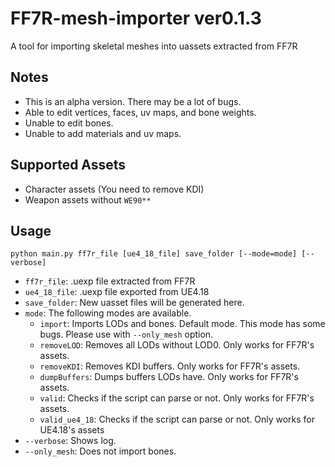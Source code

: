 # FF7R-mesh-importer ver0.1.3
A tool for importing skeletal meshes into uassets extracted from FF7R

## Notes

- This is an alpha version. There may be a lot of bugs.
- Able to edit vertices, faces, uv maps, and bone weights.
- Unable to edit bones.
- Unable to add materials and uv maps.

## Supported Assets

- Character assets (You need to remove KDI)
- Weapon assets without `WE90**`


## Usage

```
python main.py ff7r_file [ue4_18_file] save_folder [--mode=mode] [--verbose]
```

- `ff7r_file`: .uexp file extracted from FF7R
- `ue4_18_file`: .uexp file exported from UE4.18
- `save_folder`: New uasset files will be generated here.
- `mode`: The following modes are available.
   - `import`: Imports LODs and bones. Default mode. This mode has some bugs. Please use with `--only_mesh` option.
   - `removeLOD`: Removes all LODs without LOD0. Only works for FF7R's assets.
   - `removeKDI`: Removes KDI buffers. Only works for FF7R's assets.
   - `dumpBuffers`: Dumps buffers LODs have. Only works for FF7R's assets.
   - `valid`: Checks if the script can parse or not. Only works for FF7R's assets.
   - `valid_ue4_18`: Checks if the script can parse or not. Only works for UE4.18's assets
- `--verbose`: Shows log.
- `--only_mesh`: Does not import bones.
